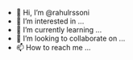 - 👋 Hi, I’m @rahulrssoni
- 👀 I’m interested in ...
- 🌱 I’m currently learning ...
- 💞️ I’m looking to collaborate on ...
- 📫 How to reach me ...

<!---
rahulrssoni/rahulrssoni is a ✨ special ✨ repository because its `README.md` (this file) appears on your GitHub profile.
You can click the Preview link to take a look at your changes.
--->
